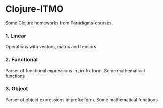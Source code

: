 # Clojure-ITMO
Some Clojure homeworks from Paradigms-courses.

### 1. Linear
Operations with vectors, matrix and tensors
### 2. Functional
Parser of functional expressions in prefix form. Some mathematical functions
### 3. Object
Parser of object expressions in prefix form. Some mathematical functions
